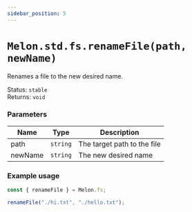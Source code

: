 ```yaml
---
sidebar_position: 5
---
```


# `Melon.std.fs.renameFile(path, newName)`

Renames a file to the new desired name.

Status: `stable` <br />
Returns: `void`

### Parameters

| Name | Type | Description |
| ---- | ---- | ----------- |
| path | `string` | The target path to the file |
| newName | `string` | The new desired name |

### Example usage

```ts
const { renameFile } = Melon.fs;

renameFile("./hi.txt", "./hello.txt");
```